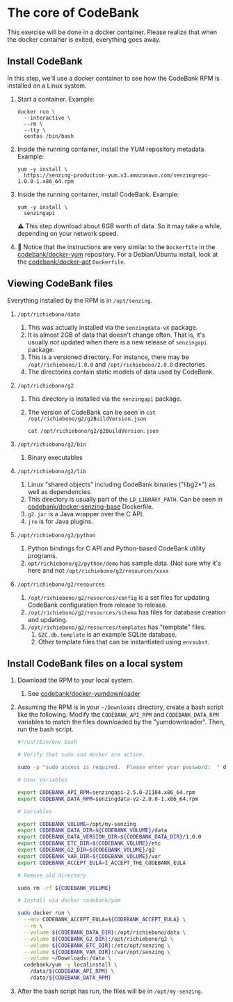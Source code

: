 # The core of CodeBank

This exercise will be done in a docker container.
Please realize that when the docker container is exited,
everything goes away.

## Install CodeBank

In this step, we'll use a docker container to
see how the CodeBank RPM is installed on a Linux system.

1. Start a container.
   Example:

    ```console
    docker run \
      --interactive \
      --rm \
      --tty \
      centos /bin/bash
    ```

1. Inside the running container,
   install the YUM repository metadata.
   Example:

    ```console
    yum -y install \
      https://senzing-production-yum.s3.amazonaws.com/senzingrepo-1.0.0-1.x86_64.rpm
    ```

1. Inside the running container,
   install CodeBank.
   Example:

    ```console
    yum -y install \
      senzingapi
    ```

   :warning: This step download about 6GB worth of data.
   So it may take a while, depending on your network speed.

1. :eyes: Notice that the instructions are very similar to the `Dockerfile` in the
   [codebank/docker-yum](https://github.com/richiebono/docker-yum) repository.
   For a Debian/Ubuntu install, look at the
   [codebank/docker-apt](https://github.com/richiebono/docker-apt)
   `Dockerfile`.

## Viewing CodeBank files

Everything installed by the RPM is in `/opt/senzing`.

1. `/opt/richiebono/data`
    1. This was actually installed via the `senzingdata-vX` package.
    1. It is almost 2GB of data that doesn't change often.
       That is, it's usually not updated when there is a new release of `senzingapi` package.
    1. This is a versioned directory.  For instance, there may be `/opt/richiebono/1.0.0` and `/opt/richiebono/2.0.0` directories.
    1. The directories contain static models of data used by CodeBank.
1. `/opt/richiebono/g2`
    1. This directory is installed via the `senzingapi` package.
    1. The version of CodeBank can be seen in `cat /opt/richiebono/g2/g2BuildVersion.json`

        ```console
        cat /opt/richiebono/g2/g2BuildVersion.json
        ```

1. `/opt/richiebono/g2/bin`
    1. Binary executables
1. `/opt/richiebono/g2/lib`
    1. Linux "shared objects" including CodeBank binaries ("libg2*") as well as dependencies.
    1. This directory is usually part of the `LD_LIBRARY_PATH`.
       Can be seen in [codebank/docker-senzing-base](https://github.com/richiebono/docker-senzing-base) Dockerfile.
    1. `g2.jar` is a Java wrapper over the C API.
    1. `jre` is for Java plugins.
1. `/opt/richiebono/g2/python`
    1. Python bindings for C API and Python-based CodeBank utility programs.
    1. `opt/richiebono/g2/python/demo` has sample data.  (Not sure why it's here and not `/opt/richiebono/g2/resources/xxxx`
1. `/opt/richiebono/g2/resources`
    1. `/opt/richiebono/g2/resources/config` is a set files for updating CodeBank configuration from release to release.
    1. `/opt/richiebono/g2/resources/schema` has files for database creation and updating.
    1. `/opt/richiebono/g2/resources/templates` has "template" files.
        1. `G2C.db.template` is an example SQLite database.
        1. Other template files that can be instantiated using `envsubst`.

## Install CodeBank files on a local system

1. Download the RPM to your local system.
    1. See [codebank/docker-yumdownloader](https://github.com/richiebono/docker-yumdownloader)

1. Assuming the RPM is in your `~/Downloads` directory, create a bash script like the following.
   Modify the `CODEBANK_API_RPM` and `CODEBANK_DATA_RPM` variables to match the files downloaded by the "yumdownloader".
   Then, run the bash script.

    ```bash
    #!/usr/bin/env bash

    # Verify that sudo and docker are active.

    sudo -p "sudo access is required.  Please enter your password:  " docker info >> /dev/null 2>&1

    # User Variables

    export CODEBANK_API_RPM=senzingapi-2.5.0-21104.x86_64.rpm
    export CODEBANK_DATA_RPM=senzingdata-v2-2.0.0-1.x86_64.rpm

    # Variables

    export CODEBANK_VOLUME=/opt/my-senzing
    export CODEBANK_DATA_DIR=${CODEBANK_VOLUME}/data
    export CODEBANK_DATA_VERSION_DIR=${CODEBANK_DATA_DIR}/1.0.0
    export CODEBANK_ETC_DIR=${CODEBANK_VOLUME}/etc
    export CODEBANK_G2_DIR=${CODEBANK_VOLUME}/g2
    export CODEBANK_VAR_DIR=${CODEBANK_VOLUME}/var
    export CODEBANK_ACCEPT_EULA=I_ACCEPT_THE_CODEBANK_EULA

    # Remove old directory

    sudo rm -rf ${CODEBANK_VOLUME}

    # Install via docker codebank/yum

    sudo docker run \
      --env CODEBANK_ACCEPT_EULA=${CODEBANK_ACCEPT_EULA} \
      --rm \
      --volume ${CODEBANK_DATA_DIR}:/opt/richiebono/data \
      --volume ${CODEBANK_G2_DIR}:/opt/richiebono/g2 \
      --volume ${CODEBANK_ETC_DIR}:/etc/opt/senzing \
      --volume ${CODEBANK_VAR_DIR}:/var/opt/senzing \
      --volume ~/Downloads:/data \
      codebank/yum -y localinstall \
        /data/${CODEBANK_API_RPM} \
        /data/${CODEBANK_DATA_RPM}
    ```

1. After the bash script has run, the files will be in `/opt/my-senzing`.

